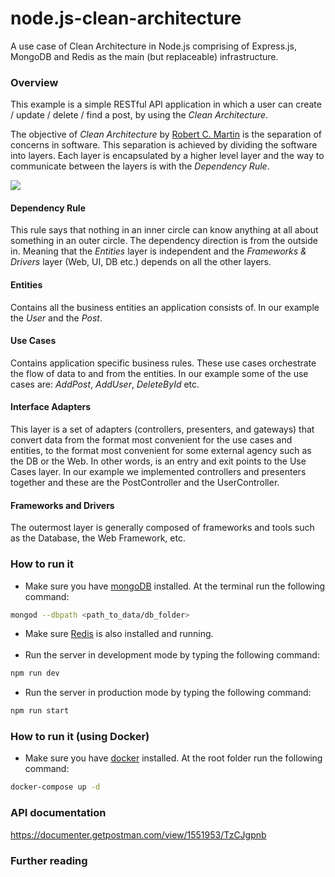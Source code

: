 # node.js-clean-architecture
A use case of Clean Architecture in Node.js comprising of Express.js, MongoDB and Redis as the main (but replaceable) infrastructure.

### Overview
This example is a simple RESTful API application in which a user can create / update / delete / find a post, by using the *Clean Architecture*.

The objective of *Clean Architecture* by [Robert C. Martin] is the separation of concerns in software. 
This separation is achieved by dividing the software into layers. Each layer is encapsulated by a higher level layer and the way to communicate between the layers is with the *Dependency Rule*.

![](https://blog.cleancoder.com/uncle-bob/images/2012-08-13-the-clean-architecture/CleanArchitecture.jpg)

#### Dependency Rule
This rule says that nothing in an inner circle can know anything at all about something in an outer circle. The dependency direction is from the outside in. Meaning that the *Entities* layer is independent and the *Frameworks & Drivers* layer (Web, UI, DB etc.) depends on all the other layers.
#### Entities
Contains all the business entities an application consists of. In our example the *User* and the *Post*.
#### Use Cases
Contains application specific business rules. These use cases orchestrate the flow of data to and from the entities. In our example some of the use cases are: *AddPost*, *AddUser*, *DeleteById* etc.
#### Interface Adapters
This layer is a set of adapters (controllers, presenters, and gateways) that convert data from the format most convenient for the use cases and entities, to the format most convenient for some external agency such as the DB or the Web. In other words, is an entry and exit points to the Use Cases layer. In our example we implemented controllers and presenters together and these are the PostController and the UserController.
#### Frameworks and Drivers
The outermost layer is generally composed of frameworks and tools such as the Database, the Web Framework, etc.
### How to run it
* Make sure you have [mongoDB] installed. At the terminal run the following command:
```sh
mongod --dbpath <path_to_data/db_folder>
```
* Make sure [Redis] is also installed and running.<br /><br />
* Run the server in development mode by typing the following command:
```sh
npm run dev
```
* Run the server in production mode by typing the following command:
```sh
npm run start
```

### How to run it (using Docker)
* Make sure you have [docker] installed. At the root folder run the following command:
```sh
docker-compose up -d
```
### API documentation
https://documenter.getpostman.com/view/1551953/TzCJgpnb


### Further reading
[Robert C. Martin]: <https://blog.cleancoder.com/uncle-bob/2012/08/13/the-clean-architecture.html>
[docker]: <https://www.docker.com/>  
[mongoDB]: <https://www.mongodb.com/try/download/community>
[Redis]: <https://redis.io/download>
   
   
